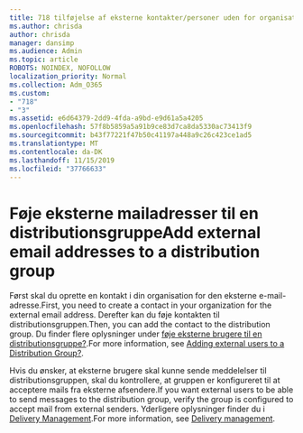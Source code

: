 ```yaml
---
title: 718 tilføjelse af eksterne kontakter/personer uden for organisationen til en distributionsliste
ms.author: chrisda
author: chrisda
manager: dansimp
ms.audience: Admin
ms.topic: article
ROBOTS: NOINDEX, NOFOLLOW
localization_priority: Normal
ms.collection: Adm_O365
ms.custom:
- "718"
- "3"
ms.assetid: e6d64379-2dd9-4fda-a9bd-e9d61a5a4205
ms.openlocfilehash: 57f8b5859a5a91b9ce83d7ca8da5330ac73413f9
ms.sourcegitcommit: b43f77221f47b50c41197a448a9c26c423ce1ad5
ms.translationtype: MT
ms.contentlocale: da-DK
ms.lasthandoff: 11/15/2019
ms.locfileid: "37766633"
---
```

# <a name="add-external-email-addresses-to-a-distribution-group"></a><span data-ttu-id="ce197-102">Føje eksterne mailadresser til en distributionsgruppe</span><span class="sxs-lookup"><span data-stu-id="ce197-102">Add external email addresses to a distribution group</span></span>

<span data-ttu-id="ce197-103">Først skal du oprette en kontakt i din organisation for den eksterne e-mail-adresse.</span><span class="sxs-lookup"><span data-stu-id="ce197-103">First, you need to create a contact in your organization for the external email address.</span></span> <span data-ttu-id="ce197-104">Derefter kan du føje kontakten til distributionsgruppen.</span><span class="sxs-lookup"><span data-stu-id="ce197-104">Then, you can add the contact to the distribution group.</span></span> <span data-ttu-id="ce197-105">Du finder flere oplysninger under [føje eksterne brugere til en distributionsgruppe?](https://support.office.com/client/caa0f310-0bb7-48e3-8ad2-cb358b53bbba).</span><span class="sxs-lookup"><span data-stu-id="ce197-105">For more information, see [Adding external users to a Distribution Group?](https://support.office.com/client/caa0f310-0bb7-48e3-8ad2-cb358b53bbba).</span></span>

<span data-ttu-id="ce197-106">Hvis du ønsker, at eksterne brugere skal kunne sende meddelelser til distributionsgruppen, skal du kontrollere, at gruppen er konfigureret til at acceptere mails fra eksterne afsendere.</span><span class="sxs-lookup"><span data-stu-id="ce197-106">If you want external users to be able to send messages to the distribution group, verify the group is configured to accept mail from external senders.</span></span> <span data-ttu-id="ce197-107">Yderligere oplysninger finder du i [Delivery Management](https://technet.microsoft.com/library/bb124513.aspx#deliverymanagement).</span><span class="sxs-lookup"><span data-stu-id="ce197-107">For more information, see [Delivery management](https://technet.microsoft.com/library/bb124513.aspx#deliverymanagement).</span></span>
